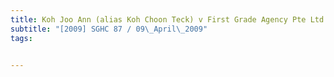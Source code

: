 ```yaml
---
title: Koh Joo Ann (alias Koh Choon Teck) v First Grade Agency Pte Ltd 
subtitle: "[2009] SGHC 87 / 09\_April\_2009"
tags:


---
```


